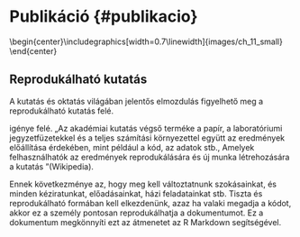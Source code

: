 # Publikáció {#publikacio}


\begin{center}\includegraphics[width=0.7\linewidth]{images/ch_11_small} \end{center}


## Reprodukálható kutatás

A kutatás és oktatás világában jelentős elmozdulás figyelhető meg a reprodukálható kutatás felé. 

igénye felé.  „Az akadémiai kutatás végső terméke a papír, a laboratóriumi jegyzetfüzetekkel és a teljes számítási környezettel együtt az eredmények előállítása érdekében, mint például a kód, az adatok stb., Amelyek felhasználhatók az eredmények reprodukálására és új munka létrehozására a kutatás ”(Wikipedia).

Ennek következménye az, hogy meg kell változtatnunk szokásainkat, és minden kéziratunkat, előadásainkat, házi feladatainkat stb. Tiszta és reprodukálható formában kell elkezdenünk, azaz ha valaki megadja a kódot, akkor ez a személy pontosan reprodukálhatja a dokumentumot. Ez a dokumentum megkönnyíti ezt az átmenetet az R Markdown segítségével.

